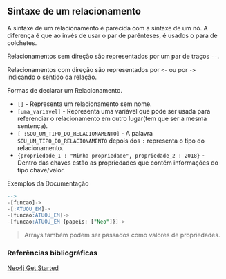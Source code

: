 ## Sintaxe de um relacionamento
  
A sintaxe de um relacionamento é parecida com a sintaxe de um nó. A diferença é que ao invés de usar o par de parênteses, é usados o para de colchetes.  

Relacionamentos sem direção são representados por um par de traços `--`.  

Relacionamentos com direção são representados por `<-` ou por `->` indicando o sentido da relação.   
  
  
Formas de declarar um Relacionamento.
  
* `[]` - Representa um relacionamento sem nome.  
* `[uma_variavel]` - Representa uma variável que pode ser usada para referenciar o relacionamento em outro lugar(tem que ser a mesma sentença).  
* `[ :SOU_UM_TIPO_DO_RELACIONAMENTO]` - A palavra `SOU_UM_TIPO_DO_RELACIONAMENTO` depois dos `:` representa o tipo do relacionamento.  
* `{propriedade_1 : "Minha propriedade", propriedade_2 : 2018}` - Dentro das chaves estão as propriedades que contém informações do tipo chave/valor.  
    
  
Exemplos da Documentação
  
```sql
-->
-[funcao]->
-[:ATUOU_EM]->
-[funcao:ATUOU_EM]->
-[funcao:ATUOU_EM {papeis: ["Neo"]}]->
```    
  
> Arrays também podem ser passados como valores de propriedades.  
  
    
### Referências bibliográficas

[Neo4j Get Started](https://neo4j.com/docs/developer-manual/current/get-started/cypher/)  
  
